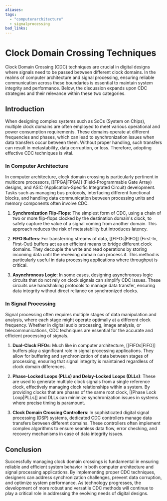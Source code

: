 ```yaml
---
aliases: 
tags:
  - "computerarchitecture"
  - signalprocessing
bad_links:
---
```

# Clock Domain Crossing Techniques

Clock Domain Crossing (CDC) techniques are crucial in digital designs where signals need to be passed between different clock domains. In the realms of computer architecture and signal processing, ensuring reliable communication across these boundaries is essential to maintain system integrity and performance. Below, the discussion expands upon CDC strategies and their relevance within these two categories.

## Introduction
When designing complex systems such as SoCs (System on Chips), multiple clock domains are often employed to meet various operational and power consumption requirements. These domains operate at different frequencies and phases, which can lead to synchronization issues when data transfers occur between them. Without proper handling, such transfers can result in metastability, data corruption, or loss. Therefore, adopting effective CDC techniques is vital.

### In Computer Architecture

In computer architecture, clock domain crossing is particularly pertinent in multicore processors, [[FPGA|FPGA]] (Field-Programmable Gate Array) designs, and ASIC (Application-Specific Integrated Circuit) development. Tasks such as managing bus protocols, interfacing different functional blocks, and handling data communication between processing units and memory components often involve CDC.

1. **Synchronization Flip-Flops**: The simplest form of CDC, using a chain of two or more flip-flops clocked by the destination domain's clock, to safely capture the value of a signal coming from another domain. This approach reduces the risk of metastability but introduces latency.

2. **FIFO Buffers**: For transferring streams of data, [[FIFOs|FIFO]] (First-In, First-Out) buffers act as an efficient means to bridge different clock domains. They decouple the write and read operations by storing incoming data until the receiving domain can process it. This method is particularly useful in data processing applications where throughput is critical.

3. **Asynchronous Logic**: In some cases, designing asynchronous logic circuits that do not rely on clock signals can simplify CDC issues. These circuits use handshaking protocols to manage data transfer, ensuring data integrity without direct reliance on synchronized clocks.

### In Signal Processing

Signal processing often requires multiple stages of data manipulation and analysis, where each stage might operate optimally at a different clock frequency. Whether in digital audio processing, image analysis, or telecommunications, CDC techniques are essential for the accurate and efficient processing of signals.

1. **Dual-Clock FIFOs**: Much like in computer architecture, [[FIFOs|FIFO]] buffers play a significant role in signal processing applications. They allow for buffering and synchronization of data between stages of processing, ensuring that signal integrity is maintained regardless of clock domain differences.

2. **Phase-Locked Loops (PLLs) and Delay-Locked Loops (DLLs)**: These are used to generate multiple clock signals from a single reference clock, effectively managing clock relationships within a system. By providing clocks that are phases of the same root clock, [[Phase Lock Loop|PLLs]] and DLLs can minimize synchronization issues in systems where precise timing is paramount.

3. **Clock Domain Crossing Controllers**: In sophisticated digital signal processing (DSP) systems, dedicated CDC controllers manage data transfers between different domains. These controllers often implement complex algorithms to ensure seamless data flow, error checking, and recovery mechanisms in case of data integrity issues.

## Conclusion

Successfully managing clock domain crossings is fundamental in ensuring reliable and efficient system behavior in both computer architecture and signal processing applications. By implementing proper CDC techniques, designers can address synchronization challenges, prevent data corruption, and optimize system performance. As technology progresses, the development of more robust and versatile CDC methods will continue to play a critical role in addressing the evolving needs of digital designs.